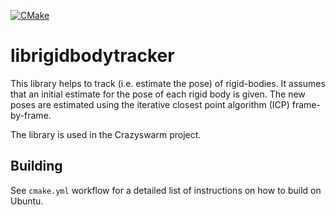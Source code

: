 [![CMake](https://github.com/IMRCLab/librigidbodytracker/actions/workflows/cmake.yml/badge.svg)](https://github.com/IMRCLab/librigidbodytracker/actions/workflows/cmake.yml)

# librigidbodytracker
This library helps to track (i.e. estimate the pose) of rigid-bodies.
It assumes that an initial estimate for the pose of each rigid body is given.
The new poses are estimated using the iterative closest point algorithm (ICP) frame-by-frame.

The library is used in the Crazyswarm project.

## Building

See `cmake.yml` workflow for a detailed list of instructions on how to build on Ubuntu.
